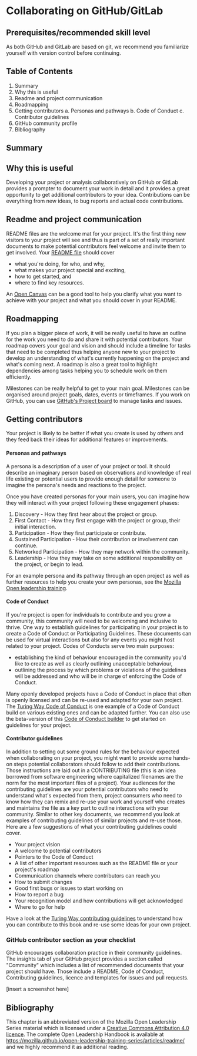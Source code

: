 # Collaborating on GitHub/GitLab


## Prerequisites/recommended skill level
As both GitHub and GitLab are based on git, we recommend you familiarize yourself with version control before continuing. 

## Table of Contents

1. Summary
2. Why this is useful
3. Readme and project communication
4. Roadmapping
5. Getting contributors
    a. Personas and pathways
    b. Code of Conduct
    c. Contributor guidelines
6. GitHub community profile
7. Bibliography

## Summary

## Why this is useful

Developing your project or analysis collaboratively on GitHub or GitLab provides a prompter to document your work in detail and it provides a great opportunity to get additional contributors to your idea.
Contributions can be everything from new ideas, to bug reports and actual code contributions.


## Readme and project communication

README files are the welcome mat for your project. 
It's the first thing new visitors to your project will see and thus is part of a set of really important documents to make potential contributors feel welcome and invite them to get involved.
Your [README file](https://mozilla.github.io/open-leadership-training-series/articles/opening-your-project/write-a-great-project-readme/) should cover
* what you're doing, for who, and why, 
* what makes your project special and exciting,
* how to get started, and
* where to find key resources.

An [Open Canvas](https://mozilla.github.io/open-leadership-training-series/articles/opening-your-project/develop-an-open-project-strategy-with-open-canvas/) can be a good tool to help you clarify what you want to achieve with your project and what you should cover in your README.

## Roadmapping

If you plan a bigger piece of work, it will be really useful to have an outline for the work you need to do and share it with potential contributors.
Your roadmap covers your goal and vision and should include a timeline for tasks that need to be completed thus helping anyone new to your project to develop an understanding of what's currently happening on the project and what's coming next.
A roadmap is also a great tool to highlight dependencies among tasks helping you to schedule work on them efficiently.

Milestones can be really helpful to get to your main goal.
Milestones can be organised around project goals, dates, events or timeframes.
If you work on GitHub, you can use [GitHub's Project board](https://help.github.com/en/articles/tracking-the-progress-of-your-work-with-project-boards) to manage tasks and issues. 


## Getting contributors

Your project is likely to be better if what you create is used by others and they feed back their ideas for additional features or improvements.

#### Personas and pathways 

A persona is a description of a user of your project or tool.
It should describe an imaginary person based on observations and knowledge of real life existing or potential users to provide enough detail for someone to imagine the persona's needs and reactions to the project.

Once you have created personas for your main users, you can imagine how they will interact with your project following these engagement phases: 

1. Discovery - How they first hear about the project or group.
1. First Contact - How they first engage with the project or group, their initial interaction.
1. Participation - How they first participate or contribute.
1. Sustained Participation - How their contribution or involvement can continue.
1. Networked Participation - How they may network within the community.
1. Leadership - How they may take on some additional responsibility on the project, or begin to lead.

For an example persona and its pathway through an open project as well as further resources to help you create your own personas, see the [Mozilla Open leadership training](https://mozilla.github.io/open-leadership-training-series/articles/building-communities-of-contributors/bring-on-contributors-using-personas-and-pathways/).

#### Code of Conduct

If you're project is open for individuals to contribute and you grow a community, this community will need to be welcoming and inclusive to thrive. One way to establish guidelines for participating in your project is to create a Code of Conduct or Participating Guidelines. 
These documents can be used for virtual interactions but also for any events you might host related to your project.
Codes of Conducts serve two main purposes:
* establishing the kind of behaviour encouraged in the community you'd like to create as well as clearly outlining unacceptable behaviour,
* outlining the process by which problems or violations of the guidelines will be addressed and who will be in charge of enforcing the Code of Conduct.

Many openly developed projects have a Code of Conduct in place that often is openly licensed and can be re-used and adapted for your own project. 
The [Turing Way Code of Conduct](https://github.com/alan-turing-institute/the-turing-way/blob/master/CODE_OF_CONDUCT.md) is one example of a Code of Conduct build on various existing ones and can be adapted further.
You can also use the beta-version of this [Code of Conduct builder](http://codeofconduct.io/) to get started on guidelines for your project.


#### Contributor guidelines

In addition to setting out some ground rules for the behaviour expected when collaborating on your project, you might want to provide some hands-on steps potential collaborators should follow to add their contributions.
Those instructions are laid out in a CONTRIBUTING file (this is an idea borrowed from software engineering where capitalized filenames are the norm for the most important files of a project).
Your audiences for the contributing guidelines are your potential contributors who need to understand what's expected from them, project consumers who need to know how they can remix and re-use your work and yourself who creates and maintains the file as a key part to outline interactions with your community.
Similar to other key documents, we recommend you look at examples of contributing guidelines of similar projects and re-use those.
Here are a few suggestions of what your contributing guidelines could cover.
* Your project vision
* A welcome to potential contributors
* Pointers to the Code of Conduct
* A list of other important resources such as the README file or your project's roadmap
* Communication channels where contributors can reach you
* How to submit changes
* Good first bugs or issues to start working on
* How to report a bug
* Your recognition model and how contributions will get acknowledged
* Where to go for help

Have a look at the [Turing Way contributing guidelines](https://github.com/alan-turing-institute/the-turing-way/blob/master/CONTRIBUTING.md) to understand how you can contribute to this book and re-use some ideas for your own project.


### GitHub contributor section as your checklist

GitHub encourages collaboration practice in their community guidelines. 
The insights tab of your GitHub project provides a section called "Community" which includes a list of recommended documents that your project should have.
Those include a README, Code of Conduct, Contributing guidelines, licence and templates for issues and pull requests.

[insert a screenshot here]

## Bibliography

This chapter is an abbreviated version of the Mozilla Open Leadership Series material which is licensed under a [Creative Commons Attribution 4.0 licence](https://creativecommons.org/licenses/by/4.0/). The complete Open Leadership Handbook is available at https://mozilla.github.io/open-leadership-training-series/articles/readme/ and we highly recommend it as additional reading.
